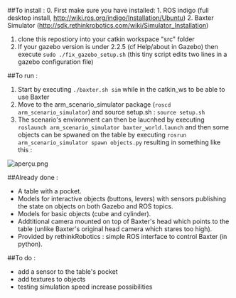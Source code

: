 ##To install :
0. First make sure you have installed:
    1. ROS indigo (full desktop install, http://wiki.ros.org/indigo/Installation/Ubuntu)
    2. Baxter Simulator (http://sdk.rethinkrobotics.com/wiki/Simulator_Installation)
1. clone this repostiory into your catkin workspace "src" folder
2. If your gazebo version is under 2.2.5 (cf Help/about in Gazebo) then execute ```sudo ./fix_gazebo_setup.sh``` (this tiny script edits two lines in a gazebo configuration file)


##To run :
1. Start by executing ```./baxter.sh sim``` while in the catkin_ws to be able to use Baxter
2. Move to the arm_scenario_simulator package (```roscd arm_scenario_simulator```) and source setup.sh : ```source setup.sh```
3. The scenario's environment can then be laucnhed by executing ```roslaunch arm_scenario_simulator baxter_world.launch``` and then some objects can be spwaned on the table by executing ```rosrun arm_scenario_simulator spawn objects.py``` resulting in something like this :

![aperçu.png](https://bitbucket.org/repo/GLdKKe/images/3521778972-aper%C3%A7u.png)

##Already done : 
* A table with a pocket.
* Models for interactive objects (buttons, levers) with sensors publishing the state on objects on both Gazebo and ROS topics.
* Models for basic objects (cube and cylinder).
* Addtitional camera mounted on top of Baxter's head which points to the table (unlike Baxter's original head camera which stares too high).
* Provided by rethinkRobotics : simple ROS interface to control Baxter (in python).

##To do :
* add a sensor to the table's pocket
* add textures to objects
* testing simulation speed increase possibilities